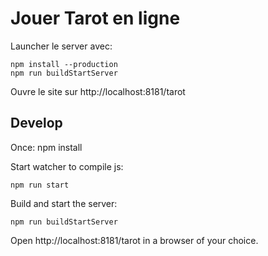 # Jouer Tarot en ligne

Launcher le server avec:

    npm install --production
    npm run buildStartServer

Ouvre le site sur http://localhost:8181/tarot

## Develop
Once:
npm install

Start watcher to compile js:

    npm run start

Build and start the server:

    npm run buildStartServer

Open http://localhost:8181/tarot in a browser of your choice.
